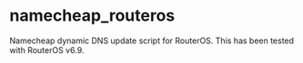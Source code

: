 namecheap_routeros
==================

Namecheap dynamic DNS update script for RouterOS. This has been tested with RouterOS v6.9.
